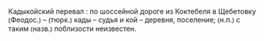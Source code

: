 ---
---

Кадыкойский перевал
: по шоссейной дороге из Коктебеля в Щебетовку ⦅Феодос.⦆ – ⦅тюрк.⦆ кады – судья и кой – деревня, поселение; ⦅н.п.⦆ с таким ⦅назв.⦆ поблизости неизвестен.
